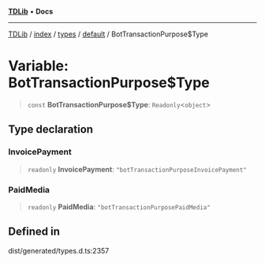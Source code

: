 [**TDLib**](../../../../../../README.md) • **Docs**

***

[TDLib](../../../../../../modules.md) / [index](../../../../../README.md) / [types](../../../README.md) / [default](../README.md) / BotTransactionPurpose$Type

# Variable: BotTransactionPurpose$Type

> `const` **BotTransactionPurpose$Type**: `Readonly`\<`object`\>

## Type declaration

### InvoicePayment

> `readonly` **InvoicePayment**: `"botTransactionPurposeInvoicePayment"`

### PaidMedia

> `readonly` **PaidMedia**: `"botTransactionPurposePaidMedia"`

## Defined in

dist/generated/types.d.ts:2357
